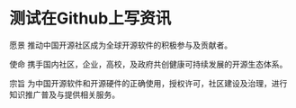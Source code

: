 # 测试在Github上写资讯

愿景
推动中国开源社区成为全球开源软件的积极参与及贡献者。

使命
携手国内社区，企业，高校，及政府共创健康可持续发展的开源生态体系。

宗旨
为中国开源软件和开源硬件的正确使用，授权许可，社区建设及治理，进行知识推广普及与提供相关服务。
